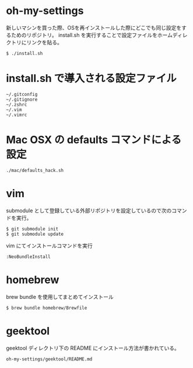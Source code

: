 # oh-my-settings
新しいマシンを買った際、OSを再インストールした際にどこでも同じ設定をするためのリポジトリ。
install.sh を実行することで設定ファイルをホームディレクトリにリンクを貼る。

```
$ ./install.sh
```

# install.sh で導入される設定ファイル

```
~/.gitconfig
~/.gitignore
~/.zshrc
~/.vim
~/.vimrc
```

# Mac OSX の defaults コマンドによる設定

```
./mac/defaults_hack.sh
```

# vim
submodule として登録している外部リポジトリを設定しているので次のコマンドを実行。

```
$ git submodule init
$ git submodule update
```

vim にてインストールコマンドを実行

```
:NeoBundleInstall
```

# homebrew

brew bundle を使用してまとめてインストール

```
$ brew bundle homebrew/Brewfile
```

# geektool
geektool ディレクトリ下の README にインストール方法が書かれている。

```
oh-my-settings/geektool/README.md
```
